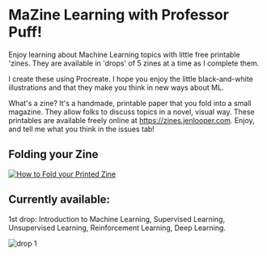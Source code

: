# MaZine Learning with Professor Puff!

Enjoy learning about Machine Learning topics with little free printable 'zines. They are available in 'drops' of 5 zines at a time as I complete them.

I create these using Procreate. I hope you enjoy the little black-and-white illustrations and that they make you think in new ways about ML.

What's a zine? It's a handmade, printable paper that you fold into a small magazine. They allow folks to discuss topics in a novel, visual way. These printables are available freely online at https://zines.jenlooper.com. Enjoy, and tell me what you think in the issues tab!

## Folding your Zine

[![How to Fold your Printed Zine](video.png)](https://zines.jenlooper.com/folding/ "Folding your Zine")

## Currently available: 

1st drop: Introduction to Machine Learning, Supervised Learning, Unsupervised Learning, Reinforcement Learning, Deep Learning.

![drop 1](drop1.png)
